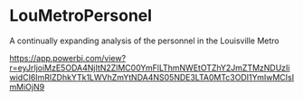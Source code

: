 # LouMetroPersonel
A continually expanding analysis of the personnel in the Louisville Metro

https://app.powerbi.com/view?r=eyJrIjoiMzE5ODA4NjItN2ZlMC00YmFlLThmNWEtOTZhY2JmZTMzNDUzIiwidCI6ImRlZDhkYTk1LWVhZmYtNDA4NS05NDE3LTA0MTc3ODI1YmIwMCIsImMiOjN9
